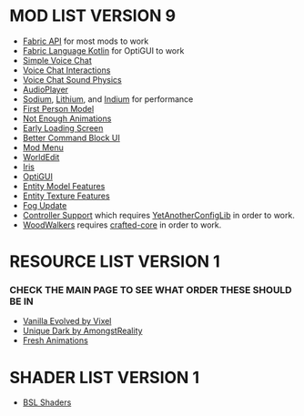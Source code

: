 # MOD LIST VERSION 9
* [Fabric API](https://cdn.modrinth.com/data/P7dR8mSH/versions/sswM8UzU/fabric-api-0.99.0%2B1.20.6.jar) for most mods to work
* [Fabric Language Kotlin](https://cdn.modrinth.com/data/Ha28R6CL/versions/afsFajDC/fabric-language-kotlin-1.11.0%2Bkotlin.2.0.0.jar) for OptiGUI to work
* [Simple Voice Chat](https://cdn.modrinth.com/data/9eGKb6K1/versions/SW95br7b/voicechat-fabric-1.20.6-2.5.15.jar)
* [Voice Chat Interactions](https://cdn.modrinth.com/data/qsSP2ZZ0/versions/VoqoSFjv/vcinteraction-fabric-1.20.6-1.0.6.jar)
* [Voice Chat Sound Physics](https://cdn.modrinth.com/data/qyVF9oeo/versions/WiNNhm4M/sound-physics-remastered-fabric-1.20.6-1.4.2.jar)
* [AudioPlayer](https://cdn.modrinth.com/data/SRlzjEBS/versions/JivX9DVU/audioplayer-fabric-1.20.6-1.10.0.jar)
* [Sodium](https://cdn.modrinth.com/data/AANobbMI/versions/IZskON6d/sodium-fabric-0.5.8%2Bmc1.20.6.jar), [Lithium](https://cdn.modrinth.com/data/gvQqBUqZ/versions/bAbb09VF/lithium-fabric-mc1.20.6-0.12.3.jar), and [Indium](https://cdn.modrinth.com/data/Orvt0mRa/versions/Aouse6P7/indium-1.0.30%2Bmc1.20.4.jar) for performance
* [First Person Model](https://cdn.modrinth.com/data/H5XMjpHi/versions/iEvbDCBT/firstperson-fabric-2.4.1-mc1.20.6.jar)
* [Not Enough Animations](https://cdn.modrinth.com/data/MPCX6s5C/versions/roq966Ei/notenoughanimations-fabric-1.7.3-mc1.20.6.jar)
* [Early Loading Screen](https://cdn.modrinth.com/data/qPqMrMUl/versions/bWlN1E2D/early-loading-screen-0.5.0.jar)
* [Better Command Block UI](https://cdn.modrinth.com/data/8iQcgjQ2/versions/qEzsuC3h/bettercommandblockui-0.5.1-1.20.5.jar)
* [Mod Menu](https://cdn.modrinth.com/data/mOgUt4GM/versions/NgnZx44E/modmenu-10.0.0-beta.1.jar)
* [WorldEdit](https://cdn.modrinth.com/data/1u6JkXh5/versions/4tGY0ePl/worldedit-mod-7.3.2.jar)
* [Iris](https://cdn.modrinth.com/data/YL57xq9U/versions/BvVRER1H/iris-1.7.0%2Bmc1.20.6.jar)
* [OptiGUI](https://cdn.modrinth.com/data/JuksLGBQ/versions/2FbON5jl/optigui-2.3.0-beta.2%2B1.20.5.jar)
* [Entity Model Features](https://cdn.modrinth.com/data/4I1XuqiY/versions/84vLaMxp/entity_model_features_fabric_1.20.5-2.0.2.jar)
* [Entity Texture Features](https://cdn.modrinth.com/data/BVzZfTc1/versions/LLAlgYfT/entity_texture_features_fabric_1.20.5-6.0.1.jar)
* [Fog Update](https://cdn.modrinth.com/data/p1WH6sHr/versions/ICTO4ABV/From-The-Fog-1.20.5-1.20.6-v1.9.3-Forge-Fabric.jar)
* [Controller Support](https://cdn.modrinth.com/data/DOUdJVEm/versions/cif1Amua/Controlify-2.0.0-beta.9%2B1.20.6.jar) which requires [YetAnotherConfigLib](https://cdn.modrinth.com/data/1eAoo2KR/versions/rsM9VY0D/YetAnotherConfigLib-3.4.2%2B1.20.5-fabric.jar) in order to work.
* [WoodWalkers](https://cdn.modrinth.com/data/Sr1HeD8z/versions/fBGjnzRO/walkers-4.4.3-fabric.jar) requires [crafted-core](https://cdn.modrinth.com/data/Dg7PHdkJ/versions/UGwS4VS4/craftedcore-4.2.3-fabric.jar) in order to work.

# RESOURCE LIST VERSION 1
### CHECK THE MAIN PAGE TO SEE WHAT ORDER THESE SHOULD BE IN
* [Vanilla Evolved by Vixel](https://cdn.modrinth.com/data/5Wz8MWHt/versions/LPGB84Jc/VanillaEvolved_1.7.0.zip)
* [Unique Dark by AmongstReality](https://cdn.modrinth.com/data/BaY1UdGV/versions/yJdwgwhE/Unique%20Dark%201.20.6%20%28free%29.zip)
* [Fresh Animations](https://cdn.modrinth.com/data/50dA9Sha/versions/DimjJDVT/FreshAnimations_v1.9.zip)

# SHADER LIST VERSION 1
* [BSL Shaders](https://cdn.modrinth.com/data/Q1vvjJYV/versions/k7zNmcFF/BSL_v8.2.09p2.zip)
